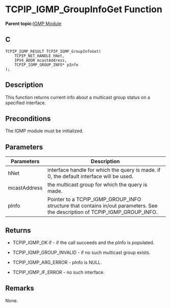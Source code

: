 # TCPIP\_IGMP\_GroupInfoGet Function

**Parent topic:**[IGMP Module](GUID-DCB13BC6-B7A2-45CA-89E7-9474EAF05EFB.md)

## C

```
TCPIP_IGMP_RESULT TCPIP_IGMP_GroupInfoGet(
    TCPIP_NET_HANDLE hNet, 
    IPV4_ADDR mcastAddress, 
    TCPIP_IGMP_GROUP_INFO* pInfo
);
```

## Description

This function returns current info about a multicast group status on a specified interface.

## Preconditions

The IGMP module must be initialized.

## Parameters

|Parameters|Description|
|----------|-----------|
|hNet|interface handle for which the query is made. if 0, the default interface will be used.|
|mcastAddress|the multicast group for which the query is made.|
|pInfo|Pointer to a TCPIP\_IGMP\_GROUP\_INFO structure that contains in/out parameters. See the description of TCPIP\_IGMP\_GROUP\_INFO.|

## Returns

-   TCPIP\_IGMP\_OK if - if the call succeeds and the pInfo is populated.

-   TCPIP\_IGMP\_GROUP\_INVALID - if no such multicast group exists.

-   TCPIP\_IGMP\_ARG\_ERROR - pInfo is NULL.

-   TCPIP\_IGMP\_IF\_ERROR - no such interface.


## Remarks

None.

